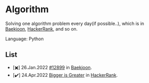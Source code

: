 # Algorithm

Solving one algorithm problem every day(if possible..), which is in [Baekjoon], [HackerRank], and so on.  

Language: Python

<!-- 
Success - :heavy_check_mark: 
Fail - :heavy_multiplication_x:
-->

## List
- [:heavy_multiplication_x:] 26.Jan.2022 [#12899](https://www.acmicpc.net/problem/12899) in [Baekjoon].
- [:heavy_check_mark:] 24.Apr.2022 [Bigger is Greater](https://www.hackerrank.com/challenges/bigger-is-greater/) in [HackerRank].



[Baekjoon]: https://www.acmicpc.net/
[HackerRank]: https://www.hackerrank.com/
